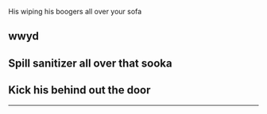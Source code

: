 His wiping his boogers all over your sofa

wwyd
---
## Spill sanitizer all over that sooka
## Kick his  behind out the door
---
